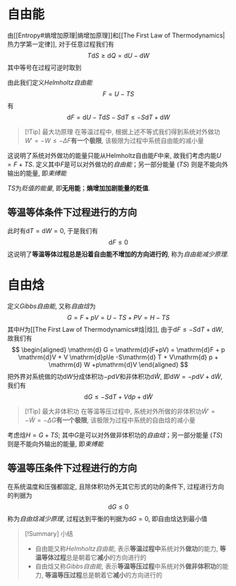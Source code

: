 # 自由能
由[[Entropy#熵增加原理|熵增加原理]]和[[The First Law of Thermodynamics|热力学第一定律]], 对于任意过程我们有
$$
T \mathrm{d} S \ge \mathrm{d} Q = \mathrm{d} U - \mathrm{d} W
$$
其中等号在过程可逆时取到

由此我们定义*Helmholtz自由能*
$$
F = U-TS
$$
有
$$
\mathrm{d} F = \mathrm{d} U - T\mathrm{d} S - S\mathrm{d} T \le -S \mathrm{d} T + \mathrm{d} W
$$
> [!Tip] 最大功原理
> 在等温过程中, 根据上述不等式我们得到系统对外做功$W'=-W \leq -\Delta F$**有一个极限**, 该极限为过程中系统自由能的减小量

这说明了系统对外做功的能量只能从Helmholtz自由能$F$中来, 故我们考虑内能$U = F+TS$. 定义其中$F$是可以对外做功的*自由能*；另一部分能量 ($TS$) 则是不能向外输出的能量, 即*束缚能*

$TS$为*贬值的能量*, 即**无用能**；**熵增加加剧能量的贬值**. 

## 等温等体条件下过程进行的方向
此时有$\mathrm{d}T = \mathrm{d}W = 0$, 于是我们有
$$
\mathrm{d} F \le 0
$$
这说明了**等温等体过程总是沿着自由能不增加的方向进行的**, 称为*自由能减少原理*. 

# 自由焓
定义*Gibbs自由能*, 又称*自由焓*为
$$
G = F + pV = U-TS + PV = H - TS
$$
其中$H$为[[The First Law of Thermodynamics#焓|焓]], 由于$\mathrm{d} F \le -S\mathrm{d} T + \mathrm{d} W$, 故我们有
$$
\begin{aligned}
\mathrm{d} G = \mathrm{d}(F+pV) = \mathrm{d}F + p \mathrm{d}V + V \mathrm{d}p\le -S\mathrm{d} T + V\mathrm{d} p + \mathrm{d} W +p\mathrm{d}V
\end{aligned}
$$
把外界对系统做的功$\mathrm{d}W$分成体积功$-p\mathrm{d}V$和非体积功$\mathrm{d}\widetilde{W}$, 即$\mathrm{d} W = -p\mathrm{d}V + \mathrm{d}\widetilde{W}$, 我们有
$$
\mathrm{d}G \leq -S \mathrm{d}T + V \mathrm{d}p + \mathrm{d}\widetilde{W}
$$
> [!Tip] 最大非体积功
> 在等温等压过程中, 系统对外所做的非体积功$\widetilde{W}' = -\widetilde{W} = -\Delta G$**有一个极限**, 该极限为过程中系统的自由焓的减小量

考虑焓$H = G + TS$; 其中$G$是可以对外做非体积功的*自由焓*；另一部分能量 ($TS$) 则是不能向外输出的能量, 即*束缚能*

## 等温等压条件下过程进行的方向
在系统温度和压强都固定, 且除体积功外无其它形式的功的条件下, 过程进行方向的判据为
$$
\mathrm{d} G \le 0
$$
称为*自由焓减少原理*, 过程达到平衡的判据为$\mathrm{d} G = 0$,  即自由焓达到最小值

> [!Summary] 小结
> - 自由能又称*Helmholtz自由能*, 表示**等温过程中**系统对外**做功**的能力, **等温等体过程**总是朝着它**减小**的方向进行的
> - 自由焓又称*Gibbs自由能*, 表示**等温等压过程**中系统对外**做非体积功**的能力, **等温等压过程**总是朝着它**减小**的方向进行的

